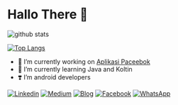# Hallo There 👋

![github stats](https://github-readme-stats.vercel.app/api?username=makhalibagas&show_icons=true)

[![Top Langs](https://github-readme-stats.vercel.app/api/top-langs/?username=makhalibagas&show_icons=true&layout=compact&theme=vue)](https://github.com/anuraghazra/github-readme-stats)

- 🔭 I’m currently working on [Aplikasi Paceebok](https://github.com/makhalibagas/Aplikasi-Paceebok)
- 🌱 I’m currently learning Java and Koltin
-  :heavy_heart_exclamation:    I’m android developers 	




[![Linkedin](https://cdn4.iconfinder.com/data/icons/social-media-2210/24/Linkedin-24.png)](https://www.linkedin.com/in/makhalibagas)
[![Medium](https://cdn4.iconfinder.com/data/icons/social-media-2210/24/Medium-24.png)](https://medium.com/@makhalibagas)
[![Blog](https://cdn1.iconfinder.com/data/icons/logotypes/32/blogger-24.png)](http://makhalibagas.blogspot.com)
[![Facebook](https://cdn4.iconfinder.com/data/icons/social-media-2210/24/Facebook-24.png)](https://web.facebook.com/makhalibagass)
[![WhatsApp](https://cdn3.iconfinder.com/data/icons/social-media-chamfered-corner/154/whatsapp-24.png)](https://wa.me/628313666691)


